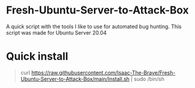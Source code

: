 # Fresh-Ubuntu-Server-to-Attack-Box
A quick script with the tools I like to use for automated bug hunting. This script was made for Ubuntu Server 20.04 


# Quick install 

> curl https://raw.githubusercontent.com/Isaac-The-Brave/Fresh-Ubuntu-Server-to-Attack-Box/main/Install.sh | sudo /bin/sh 
